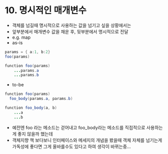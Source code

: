 # 10. 명시적인 매개변수
- 객체를 넘길때 명시적으로 사용하는 값을 넘기고 싶을 상황에서는
- 앞부분에서 매개변수 값을 채운 후, 뒷부분에서 명시적으로 전달
- e.g. map
- as-is
```java
params = { a:1, b:2}
foo(params)

function foo(params)
    ...params.a 
    ...params.b
```

- to-be
```java
function foo(params)
  foo_body(params.a, params.b)

function foo_body(a, b)
    ...a
    ...b
```

- 예전엔 foo 라는 메소드는 걷어내고 foo_body라는 메소드를 직접적으로 사용하는게 좋지 않을까 했는데
- 객체지향 책 보다보니 인터페이스와 메세지의 개념을 봤을때 객체 자체를 넘기는게 가독성에 좋다면 그게 올바를수도 있다고 하여 생각이 바뀌는중...